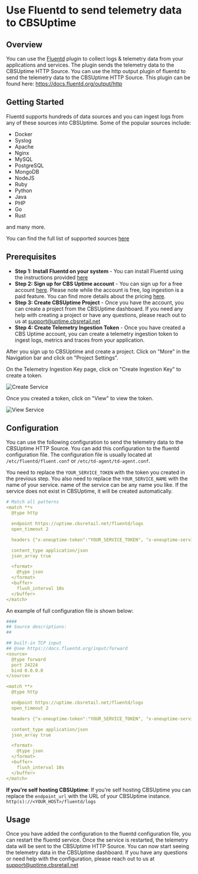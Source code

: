 # Use Fluentd to send telemetry data to CBSUptime

## Overview

You can use the [Fluentd](https://www.fluentd.org/) plugin to collect logs & telemetry data from your applications and services. The plugin sends the telemetry data to the CBSUptime HTTP Source. You can use the http output plugin of fluentd to send the telemetry data to the CBSUptime HTTP Source. This plugin can be found here: https://docs.fluentd.org/output/http

## Getting Started

Fluentd supports hundreds of data sources and you can ingest logs from any of these sources into CBSUptime. Some of the popular sources include:

- Docker
- Syslog
- Apache
- Nginx
- MySQL
- PostgreSQL
- MongoDB
- NodeJS
- Ruby
- Python
- Java
- PHP
- Go
- Rust

and many more.

You can find the full list of supported sources [here](https://www.fluentd.org/datasources)

## Prerequisites

- **Step 1: Install Fluentd on your system** - You can install Fluentd using the instructions provided [here](https://docs.fluentd.org/installation)
- **Step 2: Sign up for CBS Uptime account** -  You can sign up for a free account [here](https://uptime.cbsretail.net). Please note while the account is free, log ingestion is a paid feature. You can find more details about the pricing [here](https://uptime.cbsretail.net/pricing).
- **Step 3: Create CBSUptime Project** - Once you have the account, you can create a project from the CBSUptime dashboard. If you need any help with creating a project or have any questions, please reach out to us at support@uptime.cbsretail.net
- **Step 4: Create Telemetry Ingestion Token** - Once you have created a CBS Uptime account, you can create a telemetry ingestion token to ingest logs, metrics and traces from your application.

After you sign up to CBSUptime and create a project. Click on "More" in the Navigation bar and click on "Project Settings".

On the Telemetry Ingestion Key page, click on "Create Ingestion Key" to create a token.

![Create Service](/docs/static/images/TelemetryIngestionKeys.png)

Once you created a token, click on "View" to view the token.

![View Service](/docs/static/images/TelemetryIngestionKeyView.png)


## Configuration

You can use the following configuration to send the telemetry data to the CBSUptime HTTP Source. You can add this configuration to the fluentd configuration file. The configuration file is usually located at `/etc/fluentd/fluent.conf` or `/etc/td-agent/td-agent.conf`.

You  need to replace the `YOUR_SERVICE_TOKEN` with the token you created in the previous step. You also need to replace the `YOUR_SERVICE_NAME` with the name of your service. name of the service can be any name you like. If the service does not exist in CBSUptime, it will be created automatically.

```yaml
# Match all patterns
<match **>
  @type http

  endpoint https://uptime.cbsretail.net/fluentd/logs
  open_timeout 2

  headers {"x-oneuptime-token":"YOUR_SERVICE_TOKEN", "x-oneuptime-service-name":"YOUR_SERVICE_NAME"}

  content_type application/json
  json_array true

  <format>
    @type json
  </format>
  <buffer>
    flush_interval 10s
  </buffer>
</match>
```


An example of full configuration file is shown below:

```yaml
####
## Source descriptions:
##

## built-in TCP input
## @see https://docs.fluentd.org/input/forward
<source>
  @type forward
  port 24224
  bind 0.0.0.0
</source>

<match **>
  @type http

  endpoint https://uptime.cbsretail.net/fluentd/logs
  open_timeout 2

  headers {"x-oneuptime-token":"YOUR_SERVICE_TOKEN", "x-oneuptime-service-name":"YOUR_SERVICE_NAME"}

  content_type application/json
  json_array true

  <format>
    @type json
  </format>
  <buffer>
    flush_interval 10s
  </buffer>
</match>
```

**If you're self hosting CBSUptime**: If you're self hosting CBSUptime you can replace the `endpoint_url` with the URL of your CBSUptime instance. `http(s)://<YOUR_HOST>/fluentd/logs`

## Usage

Once you have added the configuration to the fluentd configuration file, you can restart the fluentd service. Once the service is restarted, the telemetry data will be sent to the CBSUptime HTTP Source. You can now start seeing the telemetry data in the CBSUptime dashboard. If you have any questions or need help with the configuration, please reach out to us at support@uptime.cbsretail.net

